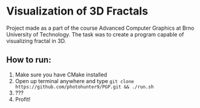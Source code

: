 # Visualization of 3D Fractals
Project made as a part of the course Advanced Computer Graphics at Brno University of Technology.
The task was to create a program capable of visualizing fractal in 3D.

## How to run:
1. Make sure you have CMake installed
2. Open up terminal anywhere and type `git clone https://github.com/photohunter9/PGP.git && ./run.sh`
3. ???
4. Profit!
